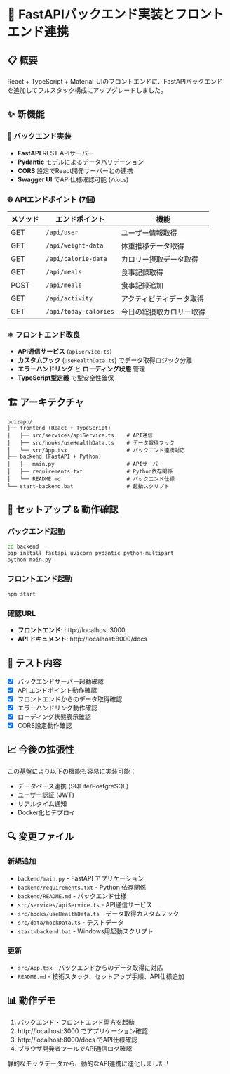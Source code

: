# 🚀 FastAPIバックエンド実装とフロントエンド連携

## 📋 概要

React + TypeScript + Material-UIのフロントエンドに、FastAPIバックエンドを追加してフルスタック構成にアップグレードしました。

## ✨ 新機能

### 🔧 バックエンド実装
- **FastAPI** REST APIサーバー
- **Pydantic** モデルによるデータバリデーション
- **CORS** 設定でReact開発サーバーとの連携
- **Swagger UI** でAPI仕様確認可能 (`/docs`)

### 🌐 APIエンドポイント (7個)
| メソッド | エンドポイント | 機能 |
|---------|---------------|-----|
| GET | `/api/user` | ユーザー情報取得 |
| GET | `/api/weight-data` | 体重推移データ取得 |
| GET | `/api/calorie-data` | カロリー摂取データ取得 |
| GET | `/api/meals` | 食事記録取得 |
| POST | `/api/meals` | 食事記録追加 |
| GET | `/api/activity` | アクティビティデータ取得 |
| GET | `/api/today-calories` | 今日の総摂取カロリー取得 |

### ⚛️ フロントエンド改良
- **API通信サービス** (`apiService.ts`)
- **カスタムフック** (`useHealthData.ts`) でデータ取得ロジック分離
- **エラーハンドリング** と **ローディング状態** 管理
- **TypeScript型定義** で型安全性確保

## 🏗️ アーキテクチャ

```
buizapp/
├── frontend (React + TypeScript)
│   ├── src/services/apiService.ts    # API通信
│   ├── src/hooks/useHealthData.ts    # データ取得フック
│   └── src/App.tsx                   # バックエンド連携対応
├── backend (FastAPI + Python)
│   ├── main.py                       # APIサーバー
│   ├── requirements.txt              # Python依存関係
│   └── README.md                     # バックエンド仕様
└── start-backend.bat                 # 起動スクリプト
```

## 🚀 セットアップ & 動作確認

### バックエンド起動
```bash
cd backend
pip install fastapi uvicorn pydantic python-multipart
python main.py
```

### フロントエンド起動
```bash
npm start
```

### 確認URL
- **フロントエンド**: http://localhost:3000
- **API ドキュメント**: http://localhost:8000/docs

## 🧪 テスト内容

- [x] バックエンドサーバー起動確認
- [x] API エンドポイント動作確認
- [x] フロントエンドからのデータ取得確認
- [x] エラーハンドリング動作確認
- [x] ローディング状態表示確認
- [x] CORS設定動作確認

## 📈 今後の拡張性

この基盤により以下の機能も容易に実装可能：
- データベース連携 (SQLite/PostgreSQL)
- ユーザー認証 (JWT)
- リアルタイム通知
- Docker化とデプロイ

## 🔍 変更ファイル

### 新規追加
- `backend/main.py` - FastAPI アプリケーション
- `backend/requirements.txt` - Python 依存関係
- `backend/README.md` - バックエンド仕様
- `src/services/apiService.ts` - API通信サービス
- `src/hooks/useHealthData.ts` - データ取得カスタムフック
- `src/data/mockData.ts` - テストデータ
- `start-backend.bat` - Windows用起動スクリプト

### 更新
- `src/App.tsx` - バックエンドからのデータ取得に対応
- `README.md` - 技術スタック、セットアップ手順、API仕様追加

## 📊 動作デモ

1. バックエンド・フロントエンド両方を起動
2. http://localhost:3000 でアプリケーション確認
3. http://localhost:8000/docs でAPI仕様確認
4. ブラウザ開発者ツールでAPI通信ログ確認

静的なモックデータから、動的なAPI連携に進化しました！
